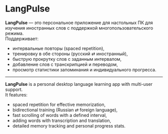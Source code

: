 # LangPulse

**LangPulse** — это персональное приложение для настольных ПК для изучения иностранных слов с поддержкой многопользовательского режима.  
Поддерживает:

- интервальные повторы (spaced repetition),
- тренировку в обе стороны (русский ⇄ иностранный),
- быструю прокрутку слов с заданным интервалом,
- добавление слов с транскрипцией и переводом,
- просмотр статистики запоминания и индивидуального прогресса.

---

**LangPulse** is a personal desktop language learning app with multi-user support.  
It features:

- spaced repetition for effective memorization,
- bidirectional training (Russian ⇄ foreign language),
- fast scrolling of words with a defined interval,
- adding words with transcription and translation,
- detailed memory tracking and personal progress stats.
